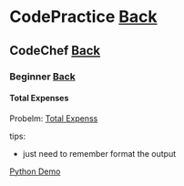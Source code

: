 # CodePractice [Back](https://blog.fish-404.icu/CodePractice/)

## CodeChef [Back](https://blog.fish-404.icu/CodePractice/CodeChef/)

### Beginner [Back](https://blog.fish-404.icu/CodePractice/CodeChef/Beginner/)

#### Total Expenses
Probelm: [Total Expenss](https://www.codechef.com/problems/FLOW009)

tips:

* just need to remember format the output

[Python Demo](https://github.com/fish-404/CodePractice/blob/main/CodeChef/Beginner/Total%20Expenses/Total%20Expenses.py)
